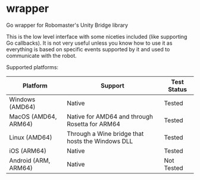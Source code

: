# wrapper
Go wrapper for Robomaster's Unity Bridge library

This is the low level interface with some niceties included (like supporting Go callbacks). It is not very useful unless you know how to use it as everything is based on specific events supported by it and used to communicate with the robot.

Supported platforms:

|Platform            |Support                                          |Test Status |
|--------------------|-------------------------------------------------|------------|
|Windows (AMD64)     |Native                                           |Tested      |
|MacOS (AMD64, ARM64)|Native for AMD64 and through Rosetta for ARM64   |Tested      |
|Linux (AMD64)       |Through a Wine bridge that hosts the Windows DLL |Tested      |
|iOS (ARM64)         |Native                                           |Tested      |
|Android (ARM, ARM64)|Native                                           |Not Tested  |

